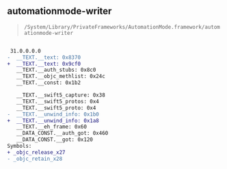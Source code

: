 ## automationmode-writer

> `/System/Library/PrivateFrameworks/AutomationMode.framework/automationmode-writer`

```diff

 31.0.0.0.0
-  __TEXT.__text: 0x8370
+  __TEXT.__text: 0x9cf0
   __TEXT.__auth_stubs: 0x8c0
   __TEXT.__objc_methlist: 0x24c
   __TEXT.__const: 0x1b2

   __TEXT.__swift5_capture: 0x38
   __TEXT.__swift5_protos: 0x4
   __TEXT.__swift5_proto: 0x4
-  __TEXT.__unwind_info: 0x1b0
+  __TEXT.__unwind_info: 0x1a8
   __TEXT.__eh_frame: 0x60
   __DATA_CONST.__auth_got: 0x460
   __DATA_CONST.__got: 0x120
Symbols:
+ _objc_release_x27
- _objc_retain_x28

```
